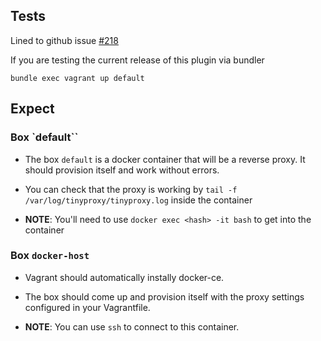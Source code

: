 Tests
-----


Lined to github issue [#218](https://github.com/tmatilai/vagrant-proxyconf/issues/218)


If you are testing the current release of this plugin via bundler

```
bundle exec vagrant up default
```

## Expect


### Box `default``

  - The box `default` is a docker container that will be a reverse
    proxy. It should provision itself and work without errors.

  - You can check that the proxy is working by
    `tail -f /var/log/tinyproxy/tinyproxy.log` inside the container

  - **NOTE**: You'll need to use `docker exec <hash> -it bash` to get into the container


### Box `docker-host`

  - Vagrant should automatically instally docker-ce.
  - The box should come up and provision itself with the proxy settings
    configured in your Vagrantfile.


  - **NOTE**: You can use `ssh` to connect to this container.

